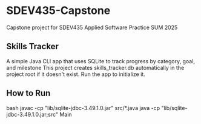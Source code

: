 # SDEV435-Capstone
Capstone project for SDEV435 Applied Software Practice SUM 2025

## Skills Tracker
A simple Java CLI app that uses SQLite to track progress by category, goal, and milestone
This project creates skills_tracker.db automatically in the project root if it doesn't exist.
Run the app to initialize it.

## How to Run
bash
javac -cp "lib/sqlite-jdbc-3.49.1.0.jar" src/*.java
java -cp "lib/sqlite-jdbc-3.49.1.0.jar;src" Main

